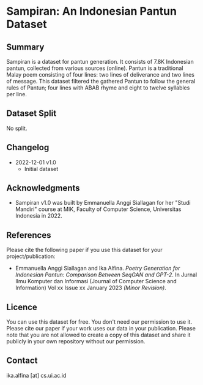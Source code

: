 # Sampiran: An Indonesian Pantun Dataset 

## Summary

Sampiran is a dataset for pantun generation. It consists of 7.8K Indonesian pantun, collected from various sources (online). Pantun is a traditional Malay poem consisting of four lines: two lines of deliverance and two lines of message. This dataset filtered the gathered Pantun to follow the general rules of Pantun; four lines with ABAB rhyme and eight to twelve syllables per line.

## Dataset Split

No split.

## Changelog
* 2022-12-01 v1.0
  * Initial dataset

## Acknowledgments
* Sampiran v1.0 was built by Emmanuella Anggi Siallagan for her "Studi Mandiri" course at MIK, Faculty of Computer Science, Universitas Indonesia in 2022.

## References

Please cite the following paper if you use this dataset for your project/publication:

* Emmanuella Anggi Siallagan and Ika Alfina. _Poetry Generation for Indonesian Pantun: Comparison Between SeqGAN and GPT-2_. In Jurnal Ilmu Komputer dan Informasi (Journal of Computer Science and Information) Vol xx Issue xx January 2023 _(Minor Revision)_. 


## Licence
You can use this dataset for free. You don't need our permission to use it. Please cite our paper if your work uses our data in your publication.
Please note that you are not allowed to create a copy of this dataset and share it publicly in your own repository without our permission.

## Contact
ika.alfina [at] cs.ui.ac.id

